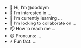 - 👋 Hi, I’m @doddym
- 👀 I’m interested in ...
- 🌱 I’m currently learning ...
- 💞️ I’m looking to collaborate on ...
- 📫 How to reach me ...
- 😄 Pronouns: ...
- ⚡ Fun fact: ...

<!---
doddym/doddym is a ✨ special ✨ repository because its `README.md` (this file) appears on your GitHub profile.
You can click the Preview link to take a look at your changes.
--->
